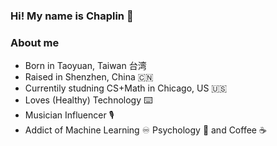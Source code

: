 ### Hi! My name is Chaplin 👋 


### About me 
- Born in Taoyuan, Taiwan 台湾
- Raised in Shenzhen, China :cn: 
- Currentily studning CS+Math in Chicago, US :us: 
- Loves (Healthy) Technology :keyboard: 
- Musician Influencer :studio_microphone: 
- Addict of Machine Learning :infinity:  Psychology :brain: and Coffee :coffee: 


<!--
**YiChiCanCode/YiChiCanCode** is a ✨ _special_ ✨ repository because its `README.md` (this file) appears on your GitHub profile.


Here are some ideas to get you started:

- 🔭 I’m currently working on ...
- 🌱 I’m currently learning ...
- 👯 I’m looking to collaborate on ...
- 🤔 I’m looking for help with ...
- 💬 Ask me about ...
- 📫 How to reach me: ...
- 😄 Pronouns: ...
- ⚡ Fun fact: ...
-->
